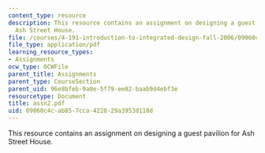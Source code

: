 ```yaml
---
content_type: resource
description: This resource contains an assignment on designing a guest pavilion for
  Ash Street House.
file: /courses/4-191-introduction-to-integrated-design-fall-2006/09060c4cab857cca422829a3953d118d_assn2.pdf
file_type: application/pdf
learning_resource_types:
- Assignments
ocw_type: OCWFile
parent_title: Assignments
parent_type: CourseSection
parent_uid: 96e8bfeb-9a0e-5f79-ee02-baab9d4ebf3e
resourcetype: Document
title: assn2.pdf
uid: 09060c4c-ab85-7cca-4228-29a3953d118d
---
```

This resource contains an assignment on designing a guest pavilion for Ash Street House.

